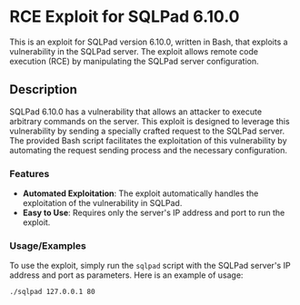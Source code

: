 # RCE Exploit for SQLPad 6.10.0

This is an exploit for SQLPad version 6.10.0, written in Bash, that exploits a vulnerability in the SQLPad server. The exploit allows remote code execution (RCE) by manipulating the SQLPad server configuration.

## Description

SQLPad 6.10.0 has a vulnerability that allows an attacker to execute arbitrary commands on the server. This exploit is designed to leverage this vulnerability by sending a specially crafted request to the SQLPad server. The provided Bash script facilitates the exploitation of this vulnerability by automating the request sending process and the necessary configuration.

### Features

- **Automated Exploitation**: The exploit automatically handles the exploitation of the vulnerability in SQLPad.
- **Easy to Use**: Requires only the server's IP address and port to run the exploit.

### Usage/Examples

To use the exploit, simply run the `sqlpad` script with the SQLPad server's IP address and port as parameters. Here is an example of usage:

```bash
./sqlpad 127.0.0.1 80
```

